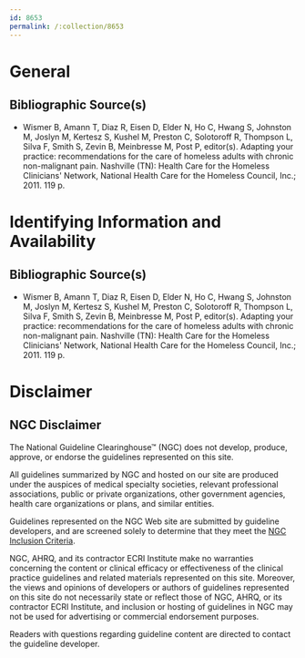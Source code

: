 ```yaml
---
id: 8653
permalink: /:collection/8653
---
```


# General

## Bibliographic Source(s)

- Wismer B, Amann T, Diaz R, Eisen D, Elder N, Ho C, Hwang S, Johnston M, Joslyn M, Kertesz S, Kushel M, Preston C, Solotoroff R, Thompson L, Silva F, Smith S, Zevin B, Meinbresse M, Post P, editor(s). Adapting your practice: recommendations for the care of homeless adults with chronic non-malignant pain. Nashville (TN): Health Care for the Homeless Clinicians' Network, National Health Care for the Homeless Council, Inc.; 2011. 119 p.

# Identifying Information and Availability

## Bibliographic Source(s)

- Wismer B, Amann T, Diaz R, Eisen D, Elder N, Ho C, Hwang S, Johnston M, Joslyn M, Kertesz S, Kushel M, Preston C, Solotoroff R, Thompson L, Silva F, Smith S, Zevin B, Meinbresse M, Post P, editor(s). Adapting your practice: recommendations for the care of homeless adults with chronic non-malignant pain. Nashville (TN): Health Care for the Homeless Clinicians' Network, National Health Care for the Homeless Council, Inc.; 2011. 119 p.

# Disclaimer

## NGC Disclaimer

The National Guideline Clearinghouse™ (NGC) does not develop, produce, approve, or endorse the guidelines represented on this site.

All guidelines summarized by NGC and hosted on our site are produced under the auspices of medical specialty societies, relevant professional associations, public or private organizations, other government agencies, health care organizations or plans, and similar entities.

Guidelines represented on the NGC Web site are submitted by guideline developers, and are screened solely to determine that they meet the [NGC Inclusion Criteria](/help-and-about/summaries/inclusion-criteria).

NGC, AHRQ, and its contractor ECRI Institute make no warranties concerning the content or clinical efficacy or effectiveness of the clinical practice guidelines and related materials represented on this site. Moreover, the views and opinions of developers or authors of guidelines represented on this site do not necessarily state or reflect those of NGC, AHRQ, or its contractor ECRI Institute, and inclusion or hosting of guidelines in NGC may not be used for advertising or commercial endorsement purposes.

Readers with questions regarding guideline content are directed to contact the guideline developer.

